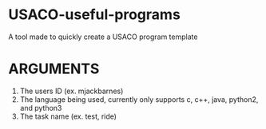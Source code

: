 # USACO-useful-programs
A tool made to quickly create a USACO program template
# ARGUMENTS
1. The users ID (ex. mjackbarnes)
2. The language being used, currently only supports c, c++, java, python2, and python3
3. The task name (ex. test, ride)
